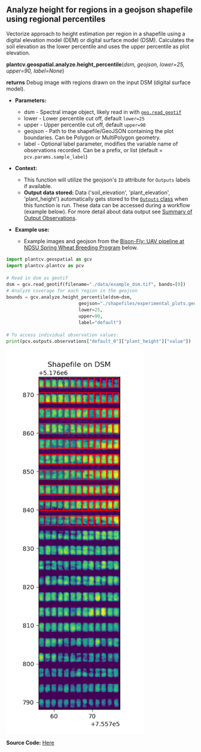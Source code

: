 ## Analyze height for regions in a geojson shapefile using regional percentiles

Vectorize approach to height estimation per region in a shapefile using a digital elevation model (DEM) or digital surface model (DSM). Calculates the soil elevation as the lower percentile and uses the upper percentile as plot elevation. 

**plantcv.geospatial.analyze.height_percentile**(*dsm, geojson, lower=25, upper=90, label=None*)

**returns** Debug image with regions drawn on the input DSM (digital surface model).

- **Parameters:**
    - dsm - Spectral image object, likely read in with [`geo.read_geotif`](read_geotif.md)
    - lower - Lower percentile cut off, default `lower=25`
    - upper - Upper percentile cut off, default `upper=90`
    - geojson - Path to the shapefile/GeoJSON containing the plot boundaries. Can be Polygon or MultiPolygon geometry.
    - label - Optional label parameter, modifies the variable name of observations recorded. Can be a prefix, or list (default = `pcv.params.sample_label`)

- **Context:**
    - This function will utilize the geojson's `ID` attribute for `Outputs` labels if available. 
    - **Output data stored:** Data ('soil_elevation', 'plant_elevation', 'plant_height') automatically gets stored to the [`Outputs` class](https://plantcv.readthedocs.io/en/stable/outputs/#class-outputs) when this function is run. These data can be accessed during a workflow (example below). For more detail about data output see [Summary of Output Observations](https://plantcv.readthedocs.io/en/stable/output_measurements/).

- **Example use:**
    - Example images and geojson from the [Bison-Fly: UAV pipeline at NDSU Spring Wheat Breeding Program](https://github.com/filipematias23/Bison-Fly) below. 

```python
import plantcv.geospatial as gcv
import plantcv.plantcv as pcv

# Read in dsm as geotif
dsm = gcv.read_geotif(filename="./data/example_dsm.tif", bands=[0])
# Analyze coverage for each region in the geojson
bounds = gcv.analyze.height_percentile(dsm=dsm,
                           geojson="./shapefiles/experimental_plots.geojson",
                           lower=25,
                           upper=90,
                           label="default")

# To access individual observation values:
print(pcv.outputs.observations["default_0"]["plant_height"]["value"])

```
![Screenshot](documentation_images/analyze_height_percentile.png)

**Source Code:** [Here](https://github.com/danforthcenter/plantcv-geospatial/blob/main/plantcv/geospatial/analyze/dsm.py)
